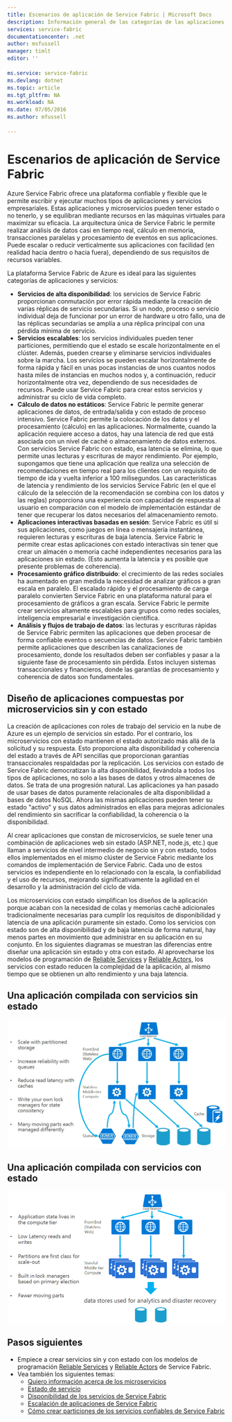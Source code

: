 ```yaml
---
title: Escenarios de aplicación de Service Fabric | Microsoft Docs
description: Información general de las categorías de las aplicaciones de nube en Service Fabric. Describe el diseño de la aplicación que usa servicios con estado y sin estado.
services: service-fabric
documentationcenter: .net
author: msfussell
manager: timlt
editor: ''

ms.service: service-fabric
ms.devlang: dotnet
ms.topic: article
ms.tgt_pltfrm: NA
ms.workload: NA
ms.date: 07/05/2016
ms.author: mfussell

---
```

# Escenarios de aplicación de Service Fabric
Azure Service Fabric ofrece una plataforma confiable y flexible que le permite escribir y ejecutar muchos tipos de aplicaciones y servicios empresariales. Estas aplicaciones y microservicios pueden tener estado o no tenerlo, y se equilibran mediante recursos en las máquinas virtuales para maximizar su eficacia. La arquitectura única de Service Fabric le permite realizar análisis de datos casi en tiempo real, cálculo en memoria, transacciones paralelas y procesamiento de eventos en sus aplicaciones. Puede escalar o reducir verticalmente sus aplicaciones con facilidad (en realidad hacia dentro o hacia fuera), dependiendo de sus requisitos de recursos variables.

La plataforma Service Fabric de Azure es ideal para las siguientes categorías de aplicaciones y servicios:

* **Servicios de alta disponibilidad**: los servicios de Service Fabric proporcionan conmutación por error rápida mediante la creación de varias réplicas de servicio secundarias. Si un nodo, proceso o servicio individual deja de funcionar por un error de hardware u otro fallo, una de las réplicas secundarias se amplía a una réplica principal con una pérdida mínima de servicio.
* **Servicios escalables**: los servicios individuales pueden tener particiones, permitiendo que el estado se escale horizontalmente en el clúster. Además, pueden crearse y eliminarse servicios individuales sobre la marcha. Los servicios se pueden escalar horizontalmente de forma rápida y fácil en unas pocas instancias de unos cuantos nodos hasta miles de instancias en muchos nodos y, a continuación, reducir horizontalmente otra vez, dependiendo de sus necesidades de recursos. Puede usar Service Fabric para crear estos servicios y administrar su ciclo de vida completo.
* **Cálculo de datos no estáticos**: Service Fabric le permite generar aplicaciones de datos, de entrada/salida y con estado de proceso intensivo. Service Fabric permite la colocación de los datos y el procesamiento (cálculo) en las aplicaciones. Normalmente, cuando la aplicación requiere acceso a datos, hay una latencia de red que está asociada con un nivel de caché o almacenamiento de datos externos. Con servicios Service Fabric con estado, esa latencia se elimina, lo que permite unas lecturas y escrituras de mayor rendimiento. Por ejemplo, supongamos que tiene una aplicación que realiza una selección de recomendaciones en tiempo real para los clientes con un requisito de tiempo de ida y vuelta inferior a 100 milisegundos. Las características de latencia y rendimiento de los servicios Service Fabric (en el que el cálculo de la selección de la recomendación se combina con los datos y las reglas) proporciona una experiencia con capacidad de respuesta al usuario en comparación con el modelo de implementación estándar de tener que recuperar los datos necesarios del almacenamiento remoto.
* **Aplicaciones interactivas basadas en sesión**: Service Fabric es útil si sus aplicaciones, como juegos en línea o mensajería instantánea, requieren lecturas y escrituras de baja latencia. Service Fabric le permite crear estas aplicaciones con estado interactivas sin tener que crear un almacén o memoria caché independientes necesarios para las aplicaciones sin estado. (Esto aumenta la latencia y es posible que presente problemas de coherencia).
* **Procesamiento gráfico distribuido**: el crecimiento de las redes sociales ha aumentado en gran medida la necesidad de analizar gráficos a gran escala en paralelo. El escalado rápido y el procesamiento de carga paralelo convierten Service Fabric en una plataforma natural para el procesamiento de gráficos a gran escala. Service Fabric le permite crear servicios altamente escalables para grupos como redes sociales, inteligencia empresarial e investigación científica.
* **Análisis y flujos de trabajo de datos**: las lecturas y escrituras rápidas de Service Fabric permiten las aplicaciones que deben procesar de forma confiable eventos o secuencias de datos. Service Fabric también permite aplicaciones que describen las canalizaciones de procesamiento, donde los resultados deben ser confiables y pasar a la siguiente fase de procesamiento sin pérdida. Estos incluyen sistemas transaccionales y financieros, donde las garantías de procesamiento y coherencia de datos son fundamentales.

## Diseño de aplicaciones compuestas por microservicios sin y con estado
La creación de aplicaciones con roles de trabajo del servicio en la nube de Azure es un ejemplo de servicios sin estado. Por el contrario, los microservicios con estado mantienen el estado autorizado más allá de la solicitud y su respuesta. Esto proporciona alta disponibilidad y coherencia del estado a través de API sencillas que proporcionan garantías transaccionales respaldadas por la replicación. Los servicios con estado de Service Fabric democratizan la alta disponibilidad, llevándola a todos los tipos de aplicaciones, no solo a las bases de datos y otros almacenes de datos. Se trata de una progresión natural. Las aplicaciones ya han pasado de usar bases de datos puramente relacionales de alta disponibilidad a bases de datos NoSQL. Ahora las mismas aplicaciones pueden tener su estado "activo" y sus datos administrados en ellas para mejoras adicionales del rendimiento sin sacrificar la confiabilidad, la coherencia o la disponibilidad.

Al crear aplicaciones que constan de microservicios, se suele tener una combinación de aplicaciones web sin estado (ASP.NET, node.js, etc.) que llaman a servicios de nivel intermedio de negocio sin y con estado, todos ellos implementados en el mismo clúster de Service Fabric mediante los comandos de implementación de Service Fabric. Cada uno de estos servicios es independiente en lo relacionado con la escala, la confiabilidad y el uso de recursos, mejorando significativamente la agilidad en el desarrollo y la administración del ciclo de vida.

Los microservicios con estado simplifican los diseños de la aplicación porque acaban con la necesidad de colas y memorias caché adicionales tradicionalmente necesarias para cumplir los requisitos de disponibilidad y latencia de una aplicación puramente sin estado. Como los servicios con estado son de alta disponibilidad y de baja latencia de forma natural, hay menos partes en movimiento que administrar en su aplicación en su conjunto. En los siguientes diagramas se muestran las diferencias entre diseñar una aplicación sin estado y otra con estado. Al aprovecharse los modelos de programación de [Reliable Services](service-fabric-reliable-services-introduction.md) y [Reliable Actors](service-fabric-reliable-actors-introduction.md), los servicios con estado reducen la complejidad de la aplicación, al mismo tiempo que se obtienen un alto rendimiento y una baja latencia.

## Una aplicación compilada con servicios sin estado
![Aplicación que hace uso del servicio sin estado][Image1]

## Una aplicación compilada con servicios con estado
![Aplicación que hace uso del servicio sin estado][Image2]

<!--Every topic should have next steps and links to the next logical set of content to keep the customer engaged-->
## Pasos siguientes
* Empiece a crear servicios sin y con estado con los modelos de programación [Reliable Services](service-fabric-reliable-services-quick-start.md) y [Reliable Actors](service-fabric-reliable-actors-get-started.md) de Service Fabric.
* Vea también los siguientes temas:
  * [Quiero información acerca de los microservicios](service-fabric-overview-microservices.md)
  * [Estado de servicio](service-fabric-concepts-state.md)
  * [Disponibilidad de los servicios de Service Fabric](service-fabric-availability-services.md)
  * [Escalación de aplicaciones de Service Fabric](service-fabric-concepts-scalability.md)
  * [Cómo crear particiones de los servicios confiables de Service Fabric](service-fabric-concepts-partitioning.md)

[Image1]: media/service-fabric-application-scenarios/AppwithStatelessServices.jpg
[Image2]: media/service-fabric-application-scenarios/AppwithStatefulServices.jpg

<!---HONumber=AcomDC_0713_2016-->